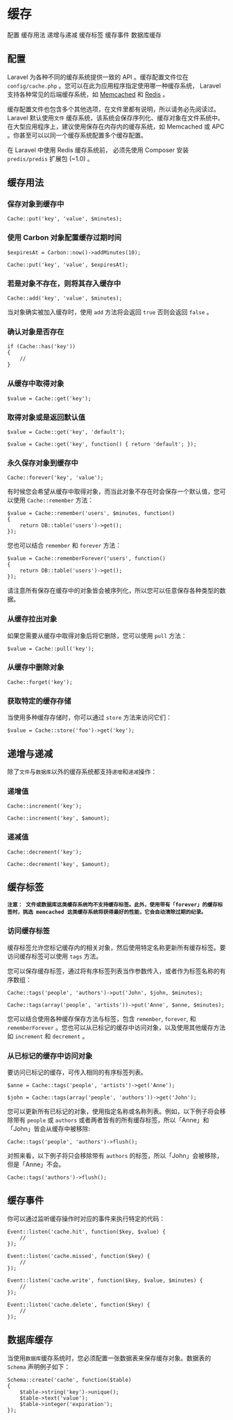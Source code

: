 # 缓存

配置
缓存用法
递增与递减
缓存标签
缓存事件
数据库缓存

## 配置

Laravel 为各种不同的缓存系统提供一致的 API 。缓存配置文件位在 `config/cache.php` 。您可以在此为应用程序指定使用哪一种缓存系统， Laravel 支持各种常见的后端缓存系统，如 [Memcached](http://memcached.org/) 和 [Redis](http://redis.io/) 。

缓存配置文件也包含多个其他选项，在文件里都有说明，所以请务必先阅读过。 Laravel 默认使用`文件` 缓存系统，该系统会保存序列化、缓存对象在文件系统中。在大型应用程序上，建议使用保存在内存内的缓存系统，如 Memcached 或 APC 。你甚至可以以同一个缓存系统配置多个缓存配置。

在 Laravel 中使用 Redis 缓存系统前， 必须先使用 Composer 安装 `predis/predis` 扩展包 (~1.0) 。


## 缓存用法

### 保存对象到缓存中

```
Cache::put('key', 'value', $minutes);
```

### 使用 Carbon 对象配置缓存过期时间

```
$expiresAt = Carbon::now()->addMinutes(10);

Cache::put('key', 'value', $expiresAt);
```
### 若是对象不存在，则将其存入缓存中

```
Cache::add('key', 'value', $minutes);
```
当对象确实被加入缓存时，使用 `add` 方法将会返回 `true` 否则会返回 `false` 。

### 确认对象是否存在

```
if (Cache::has('key'))
{
    //
}
```
### 从缓存中取得对象

```
$value = Cache::get('key');
```

### 取得对象或是返回默认值

```
$value = Cache::get('key', 'default');

$value = Cache::get('key', function() { return 'default'; });
```
### 永久保存对象到缓存中

```
Cache::forever('key', 'value');
```

有时候您会希望从缓存中取得对象，而当此对象不存在时会保存一个默认值，您可以使用 `Cache::remember` 方法：

```
$value = Cache::remember('users', $minutes, function()
{
    return DB::table('users')->get();
});
```

您也可以结合 `remember` 和 `forever` 方法：

```
$value = Cache::rememberForever('users', function()
{
    return DB::table('users')->get();
});
```

请注意所有保存在缓存中的对象皆会被序列化，所以您可以任意保存各种类型的数据。

### 从缓存拉出对象

如果您需要从缓存中取得对象后将它删除，您可以使用 `pull` 方法：

```
$value = Cache::pull('key');
```
### 从缓存中删除对象

```
Cache::forget('key');
```
### 获取特定的缓存存储

当使用多种缓存存储时，你可以通过 `store` 方法来访问它们：

```
$value = Cache::store('foo')->get('key');
```

## 递增与递减

除了`文件`与`数据库`以外的缓存系统都支持`递增`和`递减`操作：

### 递增值

```
Cache::increment('key');

Cache::increment('key', $amount);
```

### 递减值

```
Cache::decrement('key');

Cache::decrement('key', $amount);
```

## 缓存标签

**`注意： 文件或数据库这类缓存系统均不支持缓存标签。此外，使用带有「forever」的缓存标签时，挑选 memcached 这类缓存系统将获得最好的性能，它会自动清除过期的纪录。`**

### 访问缓存标签

缓存标签允许您标记缓存内的相关对象，然后使用特定名称更新所有缓存标签。要访问缓存标签可以使用 `tags` 方法。

您可以保存缓存标签，通过将有序标签列表当作参数传入，或者作为标签名称的有序数组：

```
Cache::tags('people', 'authors')->put('John', $john, $minutes);

Cache::tags(array('people', 'artists'))->put('Anne', $anne, $minutes);
```

您可以结合使用各种缓存保存方法与标签，包含 `remember`, `forever`, 和 `rememberForever` 。您也可以从已标记的缓存中访问对象，以及使用其他缓存方法如 `increment` 和 `decrement` 。

### 从已标记的缓存中访问对象

要访问已标记的缓存，可传入相同的有序标签列表。

```
$anne = Cache::tags('people', 'artists')->get('Anne');

$john = Cache::tags(array('people', 'authors'))->get('John');
```

您可以更新所有已标记的对象，使用指定名称或名称列表。例如，以下例子将会移除带有 `people` 或 `authors` 或者两者皆有的所有缓存标签，所以「Anne」和「John」皆会从缓存中被移除:

```
Cache::tags('people', 'authors')->flush();
```

对照来看，以下例子将只会移除带有 `authors` 的标签，所以「John」会被移除，但是「Anne」不会。

```
Cache::tags('authors')->flush();
```

## 缓存事件

你可以通过监听缓存操作时对应的事件来执行特定的代码：

```
Event::listen('cache.hit', function($key, $value) {
    //
});

Event::listen('cache.missed', function($key) {
    //
});

Event::listen('cache.write', function($key, $value, $minutes) {
    //
});

Event::listen('cache.delete', function($key) {
    //
});

```
## 数据库缓存

当使用`数据库`缓存系统时，您必须配置一张数据表来保存缓存对象。数据表的 `Schema` 声明例子如下：

```
Schema::create('cache', function($table)
{
    $table->string('key')->unique();
    $table->text('value');
    $table->integer('expiration');
});
```